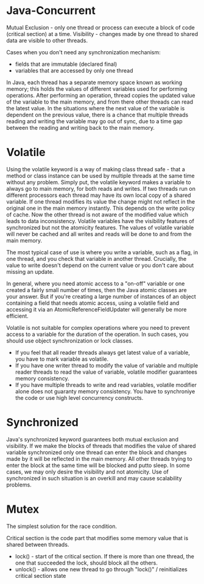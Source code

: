 # Java-Concurrent

Mutual Exclusion - only one thread or process can execute a block of code (critical section) at a time.
Visibility - changes made by one thread to shared data are visible to other threads.

Cases when you don't need any synchronization mechanism:
* fields that are immutable (declared final)
* variables that are accessed by only one thread

In Java, each thread has a separate memory space known as working memory; this holds the values of different variables used for performing operations. After performing an operation, thread copies the updated value of the variable to the main memory, and from there other threads can read the latest value.
In the situations where the next value of the variable is dependent on the previous value, there is a chance that multiple threads reading and writing the variable may go out of sync, due to a time gap between the reading and writing back to the main memory.

# Volatile
  Using the volatile keyword is a way of making class thread safe - that a method or class instance can be used by multiple threads at the same time without any problem. Simply put, the volatile keyword makes a variable to always go to main memory, for both reads and writes.
  If two threads run on different processors each thread may have its own local copy of a shared variable. If one thread modifies its value the change might not reflect in the original one in the main memory instantly. This depends on the write policy of cache. Now the other thread is not aware of the modified value which leads to data inconsistency.
  Volatile variables have the visibility features of synchronized but not the atomicity features.
  The values of volatile variable will never be cached and all writes and reads will be done to and from the main memory.
  
  The most typical case of use is where you write a variable, such as a flag, in one thread, and you check that variable in another thread. Crucially, the value to write doesn't depend on the current value or you don't care about missing an update.
  
  In general, where you need atomic access to a "on-off" variable or one created a fairly small number of times, then the Java atomic classes are your answer. But if you're creating a large number of instances of an object containing a field that needs atomic access, using a volatile field and accessing it via an AtomicReferenceFieldUpdater will generally be more efficient.
  
  Volatile is not suitable for complex operations where you need to prevent access to a variable for the duration of the operation. In such cases, you should use object synchronization or lock classes.
  
  * If you feel that all reader threads always get latest value of a variable, you have to mark variable as volatile.
  * If you have one writer thread to modify the value of variable and multiple reader threads to read the value of variable, volatile modifier guarantees memory consistency. 
  * If you have multiple threads to write and read variables, volatile modifier alone does not guaranty memory consistency. You have to synchroniye the code or use high level concurrency constructs.

  
# Synchronized
  Java's synchronized keyword guarantees both mutual exclusion and visibility.
  If we make the blocks of threads that modifies the value of shared variable synchronized only one thread can enter the block and changes made by it will be reflected in the main memory. All other threads trying to enter the block at the same time will be blocked and putto sleep.
  In some cases, we may only desire the visibility and not atomicity. Use of synchronized in such situation is an overkill and may cause scalability problems.

# Mutex
  The simplest solution for the race condition.
  
  Critical section is the code part that modifies some memory value that is shared between threads.
  
  * lock() - start of the critical section. If there is more than one thread, the one that succeeded the lock, should block all the others.
  * unlock() - allows one new thread to go through "lock()" / reinitializes critical section state
